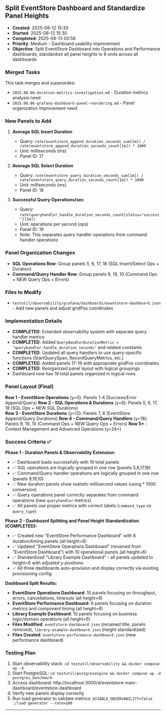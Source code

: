 ## Split EventStore Dashboard and Standardize Panel Heights
- **Created**: 2025-08-12 15:30
- **Started**: 2025-08-12 15:30
- **Completed**: 2025-08-13 00:56
- **Priority**: Medium - Dashboard usability improvement
- **Objective**: Split EventStore Dashboard into Operations and Performance dashboards, standardize all panel heights to 6 units across all dashboards

### Merged Tasks
This task merges and supersedes:
- `2025.08.06-duration-metrics-investigation.md` - Duration metrics analysis need
- `2025.08.06-grafana-dashboard-panel-reordering.md` - Panel organization improvement need

### New Panels to Add
1. **Average SQL Insert Duration** 
   - Query: `rate(eventstore_append_duration_seconds_sum[1m]) / rate(eventstore_append_duration_seconds_count[1m]) * 1000`
   - Unit: milliseconds (ms)
   - Panel ID: 17

2. **Average SQL Select Duration**
   - Query: `rate(eventstore_query_duration_seconds_sum[1m]) / rate(eventstore_query_duration_seconds_count[1m]) * 1000`
   - Unit: milliseconds (ms)
   - Panel ID: 18

3. **Successful Query Operations/sec**
   - Query: `rate(queryhandler_handle_duration_seconds_count{status="success"}[1m])`
   - Unit: operations per second (ops)
   - Panel ID: 19
   - Note: This separates query handler operations from command handler operations

### Panel Organization Changes
- **SQL Operations Row**: Group panels 5, 6, 17, 18 (SQL Insert/Select Ops + Duration)
- **Command/Query Handler Row**: Group panels 9, 19, 10 (Command Ops + NEW Query Ops + Errors)

### Files to Modify
- `testutil/observability/grafana/dashboards/eventstore-dashboard.json` - Add new panels and adjust gridPos coordinates

### Implementation Details
- **COMPLETED**: Extended observability system with separate query handler metrics
- **COMPLETED**: Added `QueryHandlerDurationMetric = "queryhandler_handle_duration_seconds"` and related constants
- **COMPLETED**: Updated all query handlers to use query-specific functions (StartQuerySpan, RecordQueryMetrics, etc.)
- **COMPLETED**: Added panels 17-19 with appropriate gridPos coordinates
- **COMPLETED**: Reorganized panel layout with logical groupings
- Dashboard now has 19 total panels organized in logical rows

### Panel Layout (Final)
**Row 1 - EventStore Operations** (y=0): Panels 1-4 (Success/Error Append/Query)
**Row 2 - SQL Operations & Durations** (y=6): Panels 5, 6, 17, 18 (SQL Ops + NEW SQL Durations)  
**Row 3 - EventStore Durations** (y=12): Panels 7, 8 (EventStore Append/Query Durations)
**Row 4 - Command/Query Handlers** (y=18): Panels 9, 19, 10 (Command Ops + NEW Query Ops + Errors)
**Row 5+** - Context Management and Advanced Operations (y=24+)

### Success Criteria ✅
**Phase 1 - Duration Panels & Observability Extension:**
- ✅ Dashboard loads successfully with 19 total panels  
- ✅ SQL operations are logically grouped in one row (panels 5,6,17,18)
- ✅ Command/Query handler operations are logically grouped in one row (panels 9,19,10)
- ✅ New duration panels show realistic millisecond values (using * 1000 conversion)
- ✅ Query operations panel correctly separates from command operations (new `queryhandler` metrics)
- ✅ All panels use proper metrics with correct labels (`command_type` vs `query_type`)

**Phase 2 - Dashboard Splitting and Panel Height Standardization (COMPLETED):**
- ✅ Created new "EventStore Performance Dashboard" with 6 duration/timing panels (all height=6)
- ✅ Updated "EventStore Operations Dashboard" (renamed from "EventStore Dashboard") with 10 operational panels (all height=6)
- ✅ Standardized "Library Example Dashboard" - all panels updated to height=6 with adjusted y-positions
- ✅ All three dashboards auto-provision and display correctly via existing provisioning config

**Dashboard Split Results:**
- **EventStore Operations Dashboard**: 10 panels focusing on throughput, errors, cancellations, timeouts (all height=6)
- **EventStore Performance Dashboard**: 6 panels focusing on duration metrics and component timing (all height=6)
- **Library Example Dashboard**: 10 panels focusing on business logic/domain operations (all height=6)
- **Files Modified**: `eventstore-dashboard.json` (renamed title, panels removed), `library-example-dashboard.json` (height standardized)
- **Files Created**: `eventstore-performance-dashboard.json` (new performance dashboard)

### Testing Plan
1. Start observability stack: `cd testutil/observability && docker compose up -d`
2. Start PostgreSQL: `cd testutil/postgresengine && docker compose up -d postgres_benchmark`
3. Access dashboard: http://localhost:3000/d/eventstore-main-dashboard/eventstore-dashboard
4. Verify new panels display correctly
5. Run load generator to validate metrics: `DISABLE_OBSERVABILITY=false ./load-generator --rate=100`

---